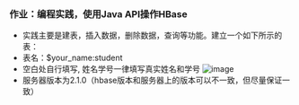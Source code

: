 ### 作业：编程实践，使用Java API操作HBase

- 实践主要是建表，插入数据，删除数据，查询等功能。建立一个如下所示的表：
- 表名：$your_name:student
- 空白处自行填写, 姓名学号一律填写真实姓名和学号
  ![image](https://user-images.githubusercontent.com/8264550/127257905-9e8882f4-32e0-452b-b61b-55eeeb57c321.png)
- 服务器版本为2.1.0（hbase版本和服务器上的版本可以不一致，但尽量保证一致）
